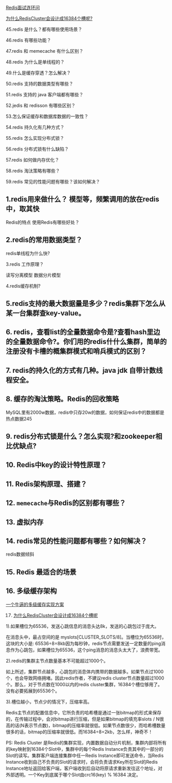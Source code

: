 [Redis面试连环问](https://mp.weixin.qq.com/s/jc-RCNSvbOykSsoKmCJLow)

[为什么RedisCluster会设计成16384个槽呢?](https://blog.csdn.net/u013256816/article/details/103707927)

45.redis 是什么？都有哪些使用场景？

46.redis 有哪些功能？

47.redis 和 memecache 有什么区别？

48.redis 为什么是单线程的？

49.什么是缓存穿透？怎么解决？

50.redis 支持的数据类型有哪些？

51.redis 支持的 java 客户端都有哪些？

52.jedis 和 redisson 有哪些区别？

53.怎么保证缓存和数据库数据的一致性？

54.redis 持久化有几种方式？

55.redis 怎么实现分布式锁？

56.redis 分布式锁有什么缺陷？

57.redis 如何做内存优化？

58.redis 淘汰策略有哪些？

59.redis 常见的性能问题有哪些？该如何解决？

## 1.redis用来做什么？  模型等，频繁调用的放在redis中，取其快

Redis的特点
使用Redis有哪些好处？

## 2.redis的常用数据类型？

redis单线程为什么快?

3.redis 工作原理？

读写分离模型
数据分片模型

4.redis缓存机制?

## 5.redis支持的最大数据量是多少？redis集群下怎么从某一台集群查key-value。

## 6. redis，查看list的全量数据命令是?查看hash里边的全量数据命令?。你们用的redis什什么集群，简单的注册没有卡槽的概集群模式和哨兵模式的区别？

## 7. redis的持久化的方式有几种。java jdk 自带计数线程安全。

## 8. 缓存的淘汰策略。Redis的回收策略
MySQL里有2000w数据，redis中只存20w的数据，如何保证redis中的数据都是热点数据245

## 9. redis分布式锁是什么？怎么实现?和zookeeper相比优缺点?

## 10. Redis中key的设计特性原理？

## 11. Redis架构原理、搭建？

## 12. `memecache`与Redis的区别都有哪些？

## 13. 虚拟内存

## 14. redis常见的性能问题都有哪些？如何解决？
redis数据倾斜

## 15. Redis 最适合的场景

## 16. 多级缓存架构
[一个牛逼的多级缓存实现方案](https://mp.weixin.qq.com/s/SIv-vtMpSQqod3ou0CuGkQ)

17. [为什么RedisCluster会设计成16384个槽呢](https://github.com/antirez/redis/issues/2576)

1).如果槽位为65536，发送心跳信息的消息头达8k，发送的心跳包过于庞大。

在消息头中，最占空间的是 myslots[CLUSTER_SLOTS/8]。当槽位为65536时，这块的大小是: 65536÷8=8kb因为每秒钟，redis节点需要发送一定数量的ping消息作为心跳包，如果槽位为65536，这个ping消息的消息头太大了，浪费带宽。

2).redis的集群主节点数量基本不可能超过1000个。

如上所述，集群节点越多，心跳包的消息体内携带的数据越多。如果节点过1000个，也会导致网络拥堵。因此redis作者，不建议redis cluster节点数量超过1000个。那么，对于节点数在1000以内的redis cluster集群，16384个槽位够用了。没有必要拓展到65536个。

3).槽位越小，节点少的情况下，压缩率高。

Redis主节点的配置信息中，它所负责的哈希槽是通过一张bitmap的形式来保存的，在传输过程中，会对bitmap进行压缩，但是如果bitmap的填充率slots / N很高的话(N表示节点数)，bitmap的压缩率就很低。如果节点数很少，而哈希槽数量很多的话，bitmap的压缩率就很低。而16384÷8=2kb，怎么样，神奇不！

PS: Redis Cluster 是Redis的集群实现，内置数据自动分片机制，集群内部将所有的key映射到16384个Slot中，集群中的每个Redis Instance负责其中的一部分的Slot的读写。集群客户端连接集群中任一Redis Instance即可发送命令，当Redis Instance收到自己不负责的Slot的请求时，会将负责请求Key所在Slot的Redis Instance地址返回给客户端，客户端收到后自动将原请求重新发往这个地址，对外部透明。一个Key到底属于哪个Slot由crc16(key) % 16384 决定。